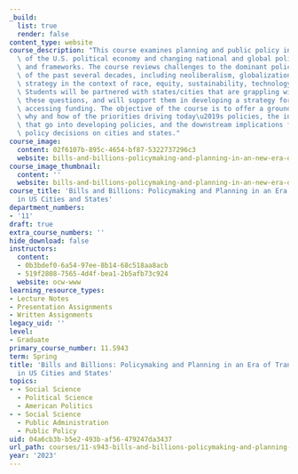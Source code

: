 ```yaml
---
_build:
  list: true
  render: false
content_type: website
course_description: "This course examines planning and public policy in the context\
  \ of the U.S. political economy and changing national and global policy priorities\
  \ and frameworks. The course reviews challenges to the dominant policy paradigms\
  \ of the past several decades, including neoliberalism, globalization, and industrial\
  \ strategy in the context of race, equity, sustainability, technology, and innovation.\
  \ Students will be partnered with states/cities that are grappling with some of\
  \ these questions, and will support them in developing a strategy for spending or\
  \ accessing funding. The objective of the course is to offer a grounding in the\
  \ why and how of the priorities driving today\u2019s policies, the inputs and processes\
  \ that go into developing policies, and the downstream implications for federal\
  \ policy decisions on cities and states."
course_image:
  content: 02f6107b-895c-4654-bf87-5322737296c3
  website: bills-and-billions-policymaking-and-planning-in-an-new-era-of-transformation-in-us-cities-and-states
course_image_thumbnail:
  content: ''
  website: bills-and-billions-policymaking-and-planning-in-an-new-era-of-transformation-in-us-cities-and-states
course_title: 'Bills and Billions: Policymaking and Planning in an Era of Transformation
  in US Cities and States'
department_numbers:
- '11'
draft: true
extra_course_numbers: ''
hide_download: false
instructors:
  content:
  - 0b3bdef0-6a54-97ee-8b14-68c518aa8acb
  - 519f2808-7565-4d4f-bea1-2b5afb73c924
  website: ocw-www
learning_resource_types:
- Lecture Notes
- Presentation Assignments
- Written Assignments
legacy_uid: ''
level:
- Graduate
primary_course_number: 11.S943
term: Spring
title: 'Bills and Billions: Policymaking and Planning in an Era of Transformation
  in US Cities and States'
topics:
- - Social Science
  - Political Science
  - American Politics
- - Social Science
  - Public Administration
  - Public Policy
uid: 04a6cb3b-b5e2-493b-af56-479247da3437
url_path: courses/11-s943-bills-and-billions-policymaking-and-planning-in-an-era-of-transformation-in-us-cities-and-states-spring-2023
year: '2023'
---
```

